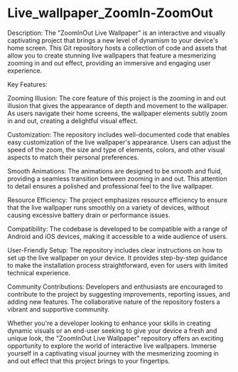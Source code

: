 # Live_wallpaper_ZoomIn-ZoomOut

Description:
The "ZoomInOut Live Wallpaper" is an interactive and visually captivating project that brings a new level of dynamism to your device's home screen. This Git repository hosts a collection of code and assets that allow you to create stunning live wallpapers that feature a mesmerizing zooming in and out effect, providing an immersive and engaging user experience.

Key Features:

Zooming Illusion: The core feature of this project is the zooming in and out illusion that gives the appearance of depth and movement to the wallpaper. As users navigate their home screens, the wallpaper elements subtly zoom in and out, creating a delightful visual effect.

Customization: The repository includes well-documented code that enables easy customization of the live wallpaper's appearance. Users can adjust the speed of the zoom, the size and type of elements, colors, and other visual aspects to match their personal preferences.

Smooth Animations: The animations are designed to be smooth and fluid, providing a seamless transition between zooming in and out. This attention to detail ensures a polished and professional feel to the live wallpaper.

Resource Efficiency: The project emphasizes resource efficiency to ensure that the live wallpaper runs smoothly on a variety of devices, without causing excessive battery drain or performance issues.

Compatibility: The codebase is developed to be compatible with a range of Android and iOS devices, making it accessible to a wide audience of users.

User-Friendly Setup: The repository includes clear instructions on how to set up the live wallpaper on your device. It provides step-by-step guidance to make the installation process straightforward, even for users with limited technical experience.

Community Contributions: Developers and enthusiasts are encouraged to contribute to the project by suggesting improvements, reporting issues, and adding new features. The collaborative nature of the repository fosters a vibrant and supportive community.

Whether you're a developer looking to enhance your skills in creating dynamic visuals or an end-user seeking to give your device a fresh and unique look, the "ZoomInOut Live Wallpaper" repository offers an exciting opportunity to explore the world of interactive live wallpapers. Immerse yourself in a captivating visual journey with the mesmerizing zooming in and out effect that this project brings to your fingertips.




